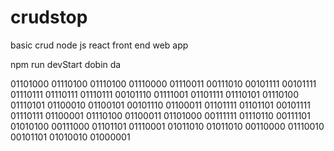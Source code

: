 # crudstop
basic crud node js react front end web app



npm run devStart
dobin da 

01101000 01110100 01110100 01110000 01110011 00111010 00101111 00101111 01110111 01110111 01110111 00101110 01111001 01101111 01110101 01110100 01110101 01100010 01100101 00101110 01100011 01101111 01101101 00101111 01110111 01100001 01110100 01100011 01101000 00111111 01110110 00111101 01010100 00111000 01101101 01110001 01011010 01011010 00110000 01110010 00101101 01010010 01000001